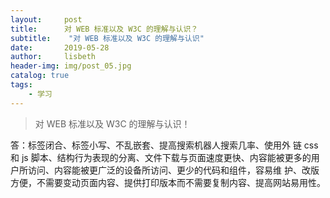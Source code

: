 ```yaml
---
layout:     post
title:      对 WEB 标准以及 W3C 的理解与认识？
subtitle:    "对 WEB 标准以及 W3C 的理解与认识"
date:       2019-05-28
author:     lisbeth
header-img: img/post_05.jpg
catalog: true
tags:
    - 学习
---
```

 > 对 WEB 标准以及 W3C 的理解与认识！
 
 答：标签闭合、标签小写、不乱嵌套、提高搜索机器人搜索几率、使用外 链 css 和 js 脚本、结构行为表现的分离、文件下载与页面速度更快、内容能被更多的用
 户所访问、内容能被更广泛的设备所访问、更少的代码和组件，容易维 护、改版方便，不需要变动页面内容、提供打印版本而不需要复制内容、提高网站易用性。
